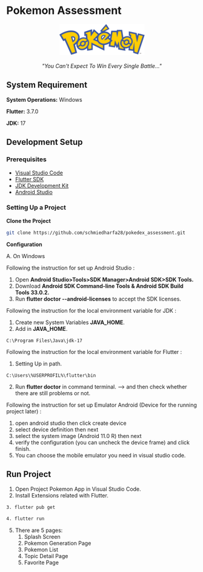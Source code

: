# Pokemon Assessment
<div align="center" style='text-align : center;'>
  <img src="assets/img/poke-text.png" alt="pokemon-logo" width="225px"/>
  <br>
  <br>
  <i> "You Can't Expect To Win Every Single Battle..." </i>
  <br>
</div>

## System Requirement

**System Operations:** Windows

**Flutter:** 3.7.0

**JDK:** 17

## Development Setup

### Prerequisites
- [Visual Studio Code](https://code.visualstudio.com/download)
- [Flutter SDK](https://docs.flutter.dev/release/archive)
- [JDK Development Kit](https://www.oracle.com/id/java/technologies/downloads/#java17)
- [Android Studio](https://developer.android.com/studio)

### Setting Up a Project
<b>Clone the Project</b>

```bash
git clone https://github.com/schmiedharfa28/pokedex_assessment.git
```
<b>Configuration</b>

A. On Windows 

Following the instruction for set up Android Studio :
1. Open **Android Studio>Tools>SDK Manager>Android SDK>SDK Tools.**
2. Download **Android SDK Command-line Tools & Android SDK Build Tools 33.0.2.**
3. Run **flutter doctor --android-licenses**  to accept the SDK licenses.

Following the instruction for the local environment variable for JDK :
1. Create new System Variables **JAVA_HOME**.
2. Add in **JAVA_HOME**.
```
C:\Program Files\Java\jdk-17
```

Following the instruction for the local environment variable for Flutter :
1. Setting Up in path.
```
C:\Users\%USERPROFIL%\flutter\bin 
```
2. Run **flutter doctor** in command terminal. --> and then check whether there are still problems or not.

Following the instruction for set up Emulator Android (Device for the running project later) :
1. open android studio then click create device
2. select device definition then next
3. select the system image (Android 11.0 R) then next
4. verify the configuration (you can uncheck the device frame) and click finish.
5. You can choose the mobile emulator you need in visual studio code.

## Run Project
1. Open Project Pokemon App in Visual Studio Code.
2. Install Extensions related with Flutter.
```bash
3. flutter pub get
```
```bash
4. flutter run

```
5. There are 5 pages:
   1. Splash Screen
   2. Pokemon Generation Page
   3. Pokemon List
   4. Topic Detail Page
   5. Favorite Page
